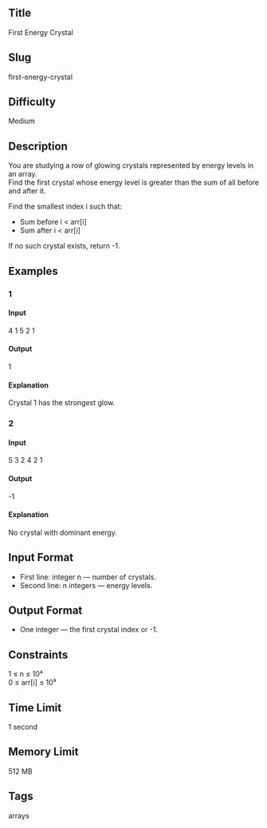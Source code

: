 ## Title

First Energy Crystal

## Slug

first-energy-crystal

## Difficulty

Medium

## Description

You are studying a row of glowing crystals represented by energy levels in an array.  
Find the first crystal whose energy level is greater than the sum of all before and after it.

Find the smallest index i such that:

- Sum before i < arr[i]  
- Sum after i < arr[i]

If no such crystal exists, return -1.

## Examples

### 1

#### Input
4
1 5 2 1

#### Output
1

#### Explanation
Crystal 1 has the strongest glow.

### 2

#### Input
5
3 2 4 2 1

#### Output
-1

#### Explanation
No crystal with dominant energy.

## Input Format
- First line: integer n — number of crystals.  
- Second line: n integers — energy levels.

## Output Format
- One integer — the first crystal index or -1.

## Constraints
1 ≤ n ≤ 10⁴  
0 ≤ arr[i] ≤ 10⁹  

## Time Limit
1 second  

## Memory Limit
512 MB  

## Tags
arrays
